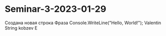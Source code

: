 # Seminar-3-2023-01-29

Создана новая строка
Фраза
Console.WriteLine("Hello, World!");
Valentin String
kobzev E

